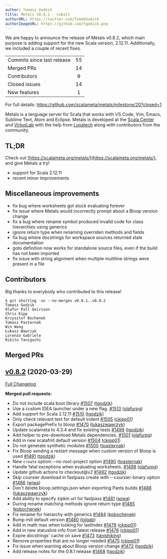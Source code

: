 ```yaml
---
author: Tomasz Godzik
title: Metals v0.8.2 - Cobalt
authorURL: https://twitter.com/TomekGodzik
authorImageURL: https://github.com/tgodzik.png
---
```


We are happy to announce the release of Metals v0.8.2, which main purpose is
adding support for the new Scala version, 2.12.11. Additionally, we included a
couple of recent fixes.

<table>
<tbody>
  <tr>
    <td>Commits since last release</td>
    <td align="center">55</td>
  </tr>
  <tr>
    <td>Merged PRs</td>
    <td align="center">14</td>
  </tr>
    <tr>
    <td>Contributors</td>
    <td align="center">9</td>
  </tr>
  <tr>
    <td>Closed issues</td>
    <td align="center">14</td>
  </tr>
  <tr>
    <td>New features</td>
    <td align="center">1</td>
  </tr>
</tbody>
</table>

For full details: https://github.com/scalameta/metals/milestone/20?closed=1

Metals is a language server for Scala that works with VS Code, Vim, Emacs,
Sublime Text, Atom and Eclipse. Metals is developed at the
[Scala Center](https://scala.epfl.ch/) and [VirtusLab](https://virtuslab.com)
with the help from [Lunatech](https://lunatech.com) along with contributors from
the community.

## TL;DR

Check out [https://scalameta.org/metals/](https://scalameta.org/metals/), and
give Metals a try!

- support for Scala 2.12.11
- recent minor improvements

## Miscellaneous improvements

- fix bug where worksheets got stuck evaluating forever
- fix issue where Metals would incorrectly prompt about a Bloop version change
- fix a bug where rename symbol produced invalid code for class hierarchies
  using generics
- ignore return type when renaming overriden methods and fields
- fix bug where docstrings for workspace sources returned stale documentation
- goto definition now works for standalone source files, even if the build has
  not been imported
- fix issue with string alignment when multiple multiline strings were present
  in a file

## Contributors

Big thanks to everybody who contributed to this release!

```
$ git shortlog -sn --no-merges v0.8.1..v0.8.2
Tomasz Godzik
Olafur Pall Geirsson
Chris Kipp
Krzysztof Bochenek
Tomasz Pasternak
Win Wang
Łukasz Wawrzyk
Lorenzo Gabriele
Rikito Taniguchi
```

## Merged PRs

## [v0.8.2](https://github.com/scalameta/metals/tree/v0.8.2) (2020-03-29)

[Full Changelog](https://github.com/scalameta/metals/compare/v0.8.1...v0.8.2)

**Merged pull requests:**

- Do not include scala boot library
  [\#1507](https://github.com/scalameta/metals/pull/1507)
  ([tgodzik](https://github.com/tgodzik))
- Use a custom IDEA launcher under a new flag.
  [\#1513](https://github.com/scalameta/metals/pull/1513)
  ([olafurpg](https://github.com/olafurpg))
- Add support for Scala 2.12.11
  [\#1510](https://github.com/scalameta/metals/pull/1510)
  ([tgodzik](https://github.com/tgodzik))
- Only check relevant text for default indent
  [\#1505](https://github.com/scalameta/metals/pull/1505)
  ([ckipp01](https://github.com/ckipp01))
- Export packagePrefix to bloop
  [\#1470](https://github.com/scalameta/metals/pull/1470)
  ([lukaszwawrzyk](https://github.com/lukaszwawrzyk))
- Update scalameta to 4.3.4 and fix existing tests
  [\#1499](https://github.com/scalameta/metals/pull/1499)
  ([tgodzik](https://github.com/tgodzik))
- Add helper to pre-download Metals dependencies.
  [\#1501](https://github.com/scalameta/metals/pull/1501)
  ([olafurpg](https://github.com/olafurpg))
- Add in new scalafmt default version
  [\#1504](https://github.com/scalameta/metals/pull/1504)
  ([ckipp01](https://github.com/ckipp01))
- Do not generate synthetic modules
  [\#1500](https://github.com/scalameta/metals/pull/1500)
  ([tpasternak](https://github.com/tpasternak))
- Fix Bloop sending a restart message when custom version of Bloop is used
  [\#1491](https://github.com/scalameta/metals/pull/1491)
  ([tgodzik](https://github.com/tgodzik))
- New `create` option:--no-root-project option
  [\#1490](https://github.com/scalameta/metals/pull/1490)
  ([tpasternak](https://github.com/tpasternak))
- Handle fatal exceptions when evaluating worksheets.
  [\#1498](https://github.com/scalameta/metals/pull/1498)
  ([olafurpg](https://github.com/olafurpg))
- Update github actions to checkout@v2
  [\#1492](https://github.com/scalameta/metals/pull/1492)
  ([tgodzik](https://github.com/tgodzik))
- Skip coursier download in fastpass create with --coursier-binary option
  [\#1486](https://github.com/scalameta/metals/pull/1486)
  ([wiwa](https://github.com/wiwa))
- Don't delete bloop.settings.json when exporting Pants builds
  [\#1488](https://github.com/scalameta/metals/pull/1488)
  ([lukaszwawrzyk](https://github.com/lukaszwawrzyk))
- Add ability to specify zipkin url for fastpass
  [\#1481](https://github.com/scalameta/metals/pull/1481)
  ([wiwa](https://github.com/wiwa))
- During rename matching methods ignore return type
  [\#1485](https://github.com/scalameta/metals/pull/1485)
  ([kpbochenek](https://github.com/kpbochenek))
- Fix rename for hierarchy with generics
  [\#1484](https://github.com/scalameta/metals/pull/1484)
  ([kpbochenek](https://github.com/kpbochenek))
- Bump mill default version
  [\#1480](https://github.com/scalameta/metals/pull/1480)
  ([lolgab](https://github.com/lolgab))
- Add in math max when looking for lastIndex
  [\#1479](https://github.com/scalameta/metals/pull/1479)
  ([ckipp01](https://github.com/ckipp01))
- Add in new statusline info from latest release
  [\#1476](https://github.com/scalameta/metals/pull/1476)
  ([ckipp01](https://github.com/ckipp01))
- Expire docstrings' cache on save
  [\#1473](https://github.com/scalameta/metals/pull/1473)
  ([tanishiking](https://github.com/tanishiking))
- Remove properties that are no longer needed
  [\#1475](https://github.com/scalameta/metals/pull/1475)
  ([ckipp01](https://github.com/ckipp01))
- Fix issue when warning about Bloop version change
  [\#1472](https://github.com/scalameta/metals/pull/1472)
  ([tgodzik](https://github.com/tgodzik))
- Add release notes for the 0.8.1 release
  [\#1468](https://github.com/scalameta/metals/pull/1468)
  ([tgodzik](https://github.com/tgodzik))
